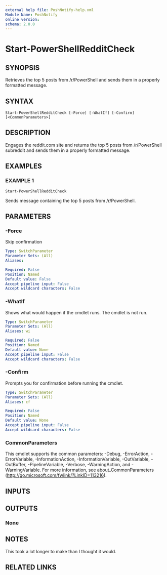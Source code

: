 ```yaml
---
external help file: PoshNotify-help.xml
Module Name: PoshNotify
online version:
schema: 2.0.0
---
```


# Start-PowerShellRedditCheck

## SYNOPSIS
Retrieves the top 5 posts from /r/PowerShell and sends them in a properly formatted message.

## SYNTAX

```
Start-PowerShellRedditCheck [-Force] [-WhatIf] [-Confirm] [<CommonParameters>]
```

## DESCRIPTION
Engages the reddit.com site and returns the top 5 posts from /r/PowerShell subreddit and sends them in a properly formatted message.

## EXAMPLES

### EXAMPLE 1
```
Start-PowerShellRedditCheck
```

Sends message containing the top 5 posts from /r/PowerShell.

## PARAMETERS

### -Force
Skip confirmation

```yaml
Type: SwitchParameter
Parameter Sets: (All)
Aliases:

Required: False
Position: Named
Default value: False
Accept pipeline input: False
Accept wildcard characters: False
```

### -WhatIf
Shows what would happen if the cmdlet runs.
The cmdlet is not run.

```yaml
Type: SwitchParameter
Parameter Sets: (All)
Aliases: wi

Required: False
Position: Named
Default value: None
Accept pipeline input: False
Accept wildcard characters: False
```

### -Confirm
Prompts you for confirmation before running the cmdlet.

```yaml
Type: SwitchParameter
Parameter Sets: (All)
Aliases: cf

Required: False
Position: Named
Default value: None
Accept pipeline input: False
Accept wildcard characters: False
```

### CommonParameters
This cmdlet supports the common parameters: -Debug, -ErrorAction, -ErrorVariable, -InformationAction, -InformationVariable, -OutVariable, -OutBuffer, -PipelineVariable, -Verbose, -WarningAction, and -WarningVariable.
For more information, see about_CommonParameters (http://go.microsoft.com/fwlink/?LinkID=113216).

## INPUTS

## OUTPUTS

### None
## NOTES
This took a lot longer to make than I thought it would.

## RELATED LINKS
